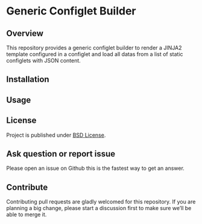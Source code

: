# Generic Configlet Builder

## Overview

This repository provides a generic configlet builder to render a JINJA2 template configured in a configlet and load all datas from a list of static configlets with JSON content.

## Installation



## Usage


## License

Project is published under [BSD License](LICENSE).

## Ask question or report issue

Please open an issue on Github this is the fastest way to get an answer.

## Contribute

Contributing pull requests are gladly welcomed for this repository. If
you are planning a big change, please start a discussion first to make
sure we’ll be able to merge it.